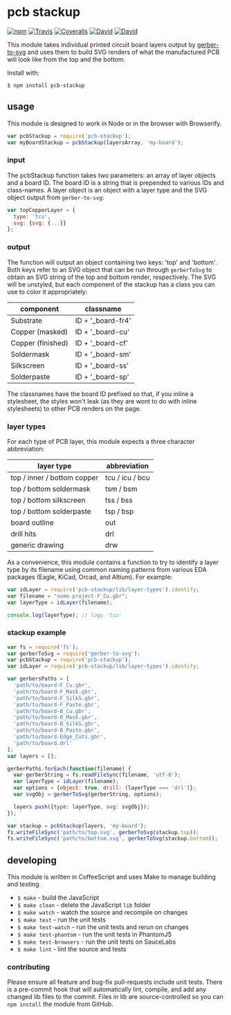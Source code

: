 # pcb stackup
[![npm](https://img.shields.io/npm/v/pcb-stackup.svg?style=flat-square)](https://www.npmjs.com/package/pcb-stackup)
[![Travis](https://img.shields.io/travis/tracespace/pcb-stackup.svg?style=flat-square)](https://travis-ci.org/tracespace/pcb-stackup)
[![Coveralls](https://img.shields.io/coveralls/tracespace/pcb-stackup.svg?style=flat-square)](https://coveralls.io/github/tracespace/pcb-stackup)
[![David](https://img.shields.io/david/tracespace/pcb-stackup.svg?style=flat-square)](https://david-dm.org/tracespace/pcb-stackup)
[![David](https://img.shields.io/david/dev/tracespace/pcb-stackup.svg?style=flat-square)](https://david-dm.org/tracespace/pcb-stackup#info=devDependencies)

This module takes individual printed circuit board layers output by [gerber-to-svg](https://www.npmjs.com/package/gerber-to-svg) and uses them to build SVG renders of what the manufactured PCB will look like from the top and the bottom.

Install with:

```
$ npm install pcb-stackup
```

## usage
This module is designed to work in Node or in the browser with Browserify.

``` javascript
var pcbStackup = require('pcb-stackup');
var myBoardStackup = pcbStackup(layersArray, 'my-board');
```

### input
The pcbStackup function takes two parameters: an array of layer objects and a board ID. The board ID is a string that is prepended to various IDs and class-names. A layer object is an object with a layer type and the SVG object output from `gerber-to-svg`:

``` javascript
var topCopperLayer = {
  type: 'tcu',
  svg: {svg: {...}}
};
```

### output
The function will output an object containing two keys: 'top' and 'bottom'. Both keys refer to an SVG object that can be run through `gerberToSvg` to obtain an SVG string of the top and bottom render, respectively. The SVG will be unstyled, but each component of the stackup has a class you can use to color it appropriately:


| component         | classname         |
|-------------------|-------------------|
| Substrate         | ID + '_board-fr4' |
| Copper (masked)   | ID + '_board-cu'  |
| Copper (finished) | ID + '_board-cf'  |
| Soldermask        | ID + '_board-sm'  |
| Silkscreen        | ID + '_board-ss'  |
| Solderpaste       | ID + '_board-sp'  |

The classnames have the board ID prefixed so that, if you inline a stylesheet, the styles won't leak (as they are wont to do with inline stylesheets) to other PCB renders on the page.

### layer types
For each type of PCB layer, this module expects a three character abbreviation:

| layer type                  | abbreviation    |
|-----------------------------|-----------------|
| top / inner / bottom copper | tcu / icu / bcu |
| top / bottom soldermask     | tsm / bsm       |
| top / bottom silkscreen     | tss / bss       |
| top / bottom solderpaste    | tsp / bsp       |
| board outline               | out             |
| drill hits                  | drl             |
| generic drawing             | drw             |

As a convenience, this module contains a function to try to identify a layer type by its filename using common naming patterns from various EDA packages (Eagle, KiCad, Orcad, and Altium). For example:

``` javascript
var idLayer = require('pcb-stackup/lib/layer-types').identify;
var filename = "some-project-F_Cu.gbr";
var layerType = idLayer(filename);

console.log(layerType); // logs 'tcu'
```

### stackup example
``` javascript
var fs = require('fs');
var gerberToSvg = require('gerber-to-svg');
var pcbStackup = require('pcb-stackup');
var idLayer = require('pcb-stackup/lib/layer-types').identify;

var gerbersPaths = [
  'path/to/board-F_Cu.gbr',
  'path/to/board-F_Mask.gbr',
  'path/to/board-F_SilkS.gbr',
  'path/to/board-F_Paste.gbr',
  'path/to/board-B_Cu.gbr',
  'path/to/board-B_Mask.gbr',
  'path/to/board-B_SilkS.gbr',
  'path/to/board-B_Paste.gbr',
  'path/to/board-Edge_Cuts.gbr',
  'path/to/board.drl'
];
var layers = [];

gerberPaths.forEach(function(filename) {
  var gerberString = fs.readFileSync(filename, 'utf-8');
  var layerType = idLayer(filename);
  var options = {object: true, drill: (layerType === 'drl')};
  var svgObj = gerberToSvg(gerberString, options);

  layers.push({type: layerType, svg: svgObj});
});

var stackup = pcbStackup(layers, 'my-board');
fs.writeFileSync('path/to/top.svg', gerberToSvg(stackup.top));
fs.writeFileSync('path/to/bottom.svg', gerberToSvg(stackup.bottom));
```

## developing
This module is written in CoffeeScript and uses Make to manage building and testing.

* `$ make` - build the JavaScript
* `$ make clean` - delete the JavaScript `lib` folder
* `$ make watch` - watch the source and recompile on changes
* `$ make test` - run the unit tests
* `$ make test-watch` - run the unit tests and rerun on changes
* `$ make test-phantom` - run the unit tests in PhantomJS
* `$ make test-browsers` - run the unit tests on SauceLabs
* `$ make lint` - lint the source and tests

### contributing
Please ensure all feature and bug-fix pull-requests include unit tests. There is a pre-commit hook that will automatically lint, compile, and add any changed lib files to the commit. Files in lib are source-controlled so you can `npm install` the module from GitHub.
